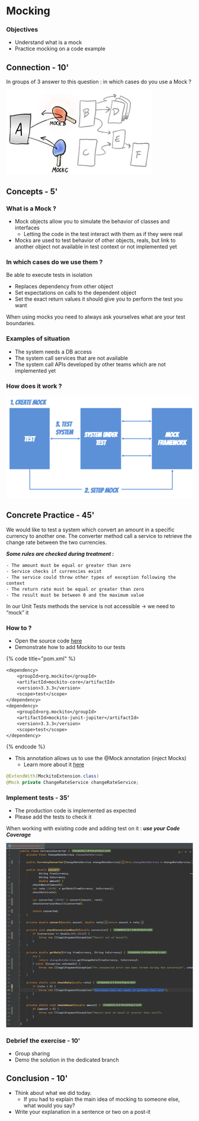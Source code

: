 # Mocking

### Objectives

* Understand what is a mock
* Practice mocking on a code example

## Connection - 10'

In groups of 3 answer to this question : in which cases do you use a Mock ?

![](<../../.gitbook/assets/image (521).png>)

## Concepts - 5'

### What is a Mock ?

* Mock objects allow you to simulate the behavior of classes and interfaces
  * Letting the code in the test interact with them as if they were real
* Mocks are used to test behavior of other objects, reals, but link to another object not available in test context or not implemented yet

### In which cases do we use them ?

Be able to execute tests in isolation

* Replaces dependency from other object
* Set expectations on calls to the dependent object
* Set the exact return values it should give you to perform the test you want

When using mocks you need to always ask yourselves what are your test boundaries.

### Examples of situation

* The system needs a DB access
* The system call services that are not available
* The system call APIs developed by other teams which are not implemented yet

### How does it work ?

![](<../../.gitbook/assets/image (523).png>)

## Concrete Practice - 45'

We would like to test a system which convert an amount in a specific currency to another one. The converter method call a service to retrieve the change rate between the two currencies.

_**Some rules are checked during treatment :**_

```
- The amount must be equal or greater than zero
- Service checks if currencies exist
- The service could throw other types of exception following the context
- The return rate must be equal or greater than zero
- The result must be between 0 and the maximum value
```

In our Unit Tests methods the service is not accessible -> we need to “mock” it

### How to ?

* Open the source code [here](https://github.com/ythirion/mock-kata)
* Demonstrate how to add Mockito to our tests

{% code title="pom.xml" %}
```markup
<dependency>
    <groupId>org.mockito</groupId>
    <artifactId>mockito-core</artifactId>
    <version>3.3.3</version>
    <scope>test</scope>
</dependency>
<dependency>
    <groupId>org.mockito</groupId>
    <artifactId>mockito-junit-jupiter</artifactId>
    <version>3.3.3</version>
    <scope>test</scope>
</dependency>
```
{% endcode %}

* This annotation allows us to use the @Mock annotation (inject Mocks)
  * Learn more about it [here](https://www.baeldung.com/mockito-junit-5-extension)

```java
@ExtendWith(MockitoExtension.class)
@Mock private ChangeRateService changeRateService;
```

### Implement tests - 35'

* The production code is implemented as expected
* Please add the tests to check it

When working with existing code and adding test on it : _**use your Code Coverage**_

![](<../../.gitbook/assets/image (524).png>)

### Debrief the exercise - 10'

* Group sharing
* Demo the solution in the dedicated branch

## Conclusion - 10'

* Think about what we did today. 
  * If you had to explain the main idea of mocking to someone else, what would you say?
* Write your explanation in a sentence or two on a post-it
